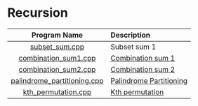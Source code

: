 # Recursion

|                        Program Name                        | Description                                                                       |
| :--------------------------------------------------------: | :-------------------------------------------------------------------------------- |
|              [subset_sum.cpp](subset_sum.cpp)              | Subset sum 1                                                                      |
|        [combination_sum1.cpp](combination_sum1.cpp)        | [Combination sum 1](https://leetcode.com/problems/combination-sum/)               |
|        [combination_sum2.cpp](combination_sum2.cpp)        | [Combination sum 2](https://leetcode.com/problems/combination-sum-ii/)            |
| [palindrome_partitioning.cpp](palindrome_partitioning.cpp) | [Palindrome Partitioning](https://leetcode.com/problems/palindrome-partitioning/) |
|         [kth_permutation.cpp](kth_permutation.cpp)         | [Kth permutation](https://leetcode.com/problems/permutation-sequence/)            |
